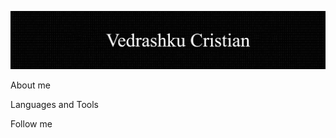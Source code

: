 ![Header](https://github.com/vedrashku/vedrashku/blob/main/asserts/header.png)

About me

Languages and Tools

Follow me
